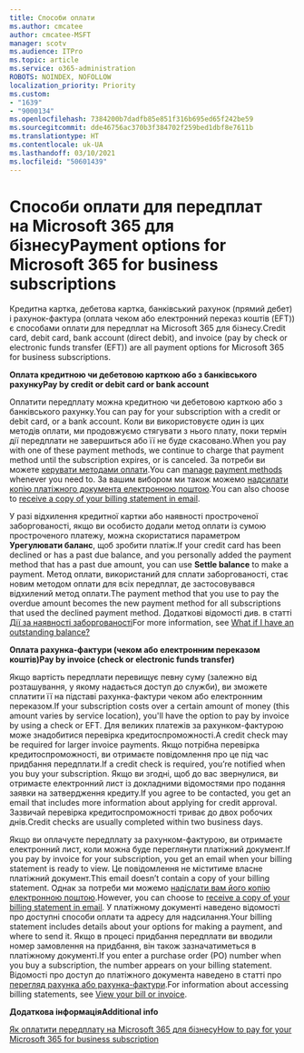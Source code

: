 ```yaml
---
title: Способи оплати
ms.author: cmcatee
author: cmcatee-MSFT
manager: scotv
ms.audience: ITPro
ms.topic: article
ms.service: o365-administration
ROBOTS: NOINDEX, NOFOLLOW
localization_priority: Priority
ms.custom:
- "1639"
- "9000134"
ms.openlocfilehash: 7384200b7dadfb85e851f316b695ed65f242be59
ms.sourcegitcommit: dde46756ac370b3f384702f259bed1dbf8e7611b
ms.translationtype: HT
ms.contentlocale: uk-UA
ms.lasthandoff: 03/10/2021
ms.locfileid: "50601439"
---
```

# <a name="payment-options-for-microsoft-365-for-business-subscriptions"></a><span data-ttu-id="c0637-102">Способи оплати для передплат на Microsoft 365 для бізнесу</span><span class="sxs-lookup"><span data-stu-id="c0637-102">Payment options for Microsoft 365 for business subscriptions</span></span>
  
<span data-ttu-id="c0637-103">Кредитна картка, дебетова картка, банківський рахунок (прямий дебет) і рахунок-фактура (оплата чеком або електронний переказ коштів (EFT)) є способами оплати для передплат на Microsoft 365 для бізнесу.</span><span class="sxs-lookup"><span data-stu-id="c0637-103">Credit card, debit card, bank account (direct debit), and invoice (pay by check or electronic funds transfer (EFT)) are all payment options for Microsoft 365 for business subscriptions.</span></span>
  
<span data-ttu-id="c0637-104">**Оплата кредитною чи дебетовою карткою або з банківського рахунку**</span><span class="sxs-lookup"><span data-stu-id="c0637-104">**Pay by credit or debit card or bank account**</span></span>
  
<span data-ttu-id="c0637-105">Оплатити передплату можна кредитною чи дебетовою карткою або з банківського рахунку.</span><span class="sxs-lookup"><span data-stu-id="c0637-105">You can pay for your subscription with a credit or debit card, or a bank account.</span></span> <span data-ttu-id="c0637-106">Коли ви використовуєте один із цих методів оплати, ми продовжуємо стягувати з нього плату, поки термін дії передплати не завершиться або її не буде скасовано.</span><span class="sxs-lookup"><span data-stu-id="c0637-106">When you pay with one of these payment methods, we continue to charge that payment method until the subscription expires, or is canceled.</span></span> <span data-ttu-id="c0637-107">За потреби ви можете [керувати методами оплати](https://docs.microsoft.com/microsoft-365/commerce/billing-and-payments/manage-payment-methods).</span><span class="sxs-lookup"><span data-stu-id="c0637-107">You can [manage payment methods](https://docs.microsoft.com/microsoft-365/commerce/billing-and-payments/manage-payment-methods) whenever you need to.</span></span> <span data-ttu-id="c0637-108">За вашим вибором ми також можемо [надсилати копію платіжного документа електронною поштою](https://docs.microsoft.com/microsoft-365/commerce/billing-and-payments/view-your-bill-or-invoice#receive-a-copy-of-your-billing-statement-in-email).</span><span class="sxs-lookup"><span data-stu-id="c0637-108">You can also choose to [receive a copy of your billing statement in email](https://docs.microsoft.com/microsoft-365/commerce/billing-and-payments/view-your-bill-or-invoice#receive-a-copy-of-your-billing-statement-in-email).</span></span>

<span data-ttu-id="c0637-109">У разі відхилення кредитної картки або наявності простроченої заборгованості, якщо ви особисто додали метод оплати із сумою простроченого платежу, можна скористатися параметром **Урегулювати баланс**, щоб зробити платіж.</span><span class="sxs-lookup"><span data-stu-id="c0637-109">If your credit card has been declined or has a past due balance, and you personally added the payment method that has a past due amount, you can use **Settle balance** to make a payment.</span></span> <span data-ttu-id="c0637-110">Метод оплати, використаний для сплати заборгованості, стає новим методом оплати для всіх передплат, де застосовувався відхилений метод оплати.</span><span class="sxs-lookup"><span data-stu-id="c0637-110">The payment method that you use to pay the overdue amount becomes the new payment method for all subscriptions that used the declined payment method.</span></span> <span data-ttu-id="c0637-111">Додаткові відомості див. в статті [Дії за наявності заборгованості](https://docs.microsoft.com/microsoft-365/commerce/billing-and-payments/pay-for-your-subscription#what-if-i-have-an-outstanding-balance)</span><span class="sxs-lookup"><span data-stu-id="c0637-111">For more information, see [What if I have an outstanding balance?](https://docs.microsoft.com/microsoft-365/commerce/billing-and-payments/pay-for-your-subscription#what-if-i-have-an-outstanding-balance)</span></span>

<span data-ttu-id="c0637-112">**Оплата рахунка-фактури (чеком або електронним переказом коштів)**</span><span class="sxs-lookup"><span data-stu-id="c0637-112">**Pay by invoice (check or electronic funds transfer)**</span></span>
  
<span data-ttu-id="c0637-113">Якщо вартість передплати перевищує певну суму (залежно від розташування, у якому надається доступ до служби), ви зможете сплатити її на підставі рахунка-фактури чеком або електронним переказом.</span><span class="sxs-lookup"><span data-stu-id="c0637-113">If your subscription costs over a certain amount of money (this amount varies by service location), you'll have the option to pay by invoice by using a check or EFT.</span></span> <span data-ttu-id="c0637-114">Для великих платежів за рахунком-фактурою може знадобитися перевірка кредитоспроможності.</span><span class="sxs-lookup"><span data-stu-id="c0637-114">A credit check may be required for larger invoice payments.</span></span> <span data-ttu-id="c0637-115">Якщо потрібна перевірка кредитоспроможності, ви отримаєте повідомлення про це під час придбання передплати.</span><span class="sxs-lookup"><span data-stu-id="c0637-115">If a credit check is required, you’re notified when you buy your subscription.</span></span> <span data-ttu-id="c0637-116">Якщо ви згодні, щоб до вас звернулися, ви отримаєте електронний лист із докладними відомостями про подання заявки на затвердження кредиту.</span><span class="sxs-lookup"><span data-stu-id="c0637-116">If you agree to be contacted, you get an email that includes more information about applying for credit approval.</span></span> <span data-ttu-id="c0637-117">Зазвичай перевірка кредитоспроможності триває до двох робочих днів.</span><span class="sxs-lookup"><span data-stu-id="c0637-117">Credit checks are usually completed within two business days.</span></span>

<span data-ttu-id="c0637-118">Якщо ви оплачуєте передплату за рахунком-фактурою, ви отримаєте електронний лист, коли можна буде переглянути платіжний документ.</span><span class="sxs-lookup"><span data-stu-id="c0637-118">If you pay by invoice for your subscription, you get an email when your billing statement is ready to view.</span></span> <span data-ttu-id="c0637-119">Це повідомлення не міститиме власне платіжний документ.</span><span class="sxs-lookup"><span data-stu-id="c0637-119">This email doesn’t contain a copy of your billing statement.</span></span> <span data-ttu-id="c0637-120">Однак за потреби ми можемо [надіслати вам його копію електронною поштою](https://docs.microsoft.com/microsoft-365/commerce/billing-and-payments/view-your-bill-or-invoice#receive-a-copy-of-your-billing-statement-in-email).</span><span class="sxs-lookup"><span data-stu-id="c0637-120">However, you can choose to [receive a copy of your billing statement in email](https://docs.microsoft.com/microsoft-365/commerce/billing-and-payments/view-your-bill-or-invoice#receive-a-copy-of-your-billing-statement-in-email).</span></span> <span data-ttu-id="c0637-121">У платіжному документі наведено відомості про доступні способи оплати та адресу для надсилання.</span><span class="sxs-lookup"><span data-stu-id="c0637-121">Your billing statement includes details about your options for making a payment, and where to send it.</span></span> <span data-ttu-id="c0637-122">Якщо в процесі придбання передплати ви вводили номер замовлення на придбання, він також зазначатиметься в платіжному документі.</span><span class="sxs-lookup"><span data-stu-id="c0637-122">If you enter a purchase order (PO) number when you buy a subscription, the number appears on your billing statement.</span></span> <span data-ttu-id="c0637-123">Відомості про доступ до платіжного документа наведено в статті про [перегляд рахунка або рахунка-фактури](https://docs.microsoft.com/microsoft-365/commerce/billing-and-payments/view-your-bill-or-invoice).</span><span class="sxs-lookup"><span data-stu-id="c0637-123">For information about accessing billing statements, see [View your bill or invoice](https://docs.microsoft.com/microsoft-365/commerce/billing-and-payments/view-your-bill-or-invoice).</span></span>
  
<span data-ttu-id="c0637-124">**Додаткова інформація**</span><span class="sxs-lookup"><span data-stu-id="c0637-124">**Additional info**</span></span>
  
[<span data-ttu-id="c0637-125">Як оплатити передплату на Microsoft 365 для бізнесу</span><span class="sxs-lookup"><span data-stu-id="c0637-125">How to pay for your Microsoft 365 for business subscription</span></span>](https://docs.microsoft.com/microsoft-365/commerce/billing-and-payments/pay-for-your-subscription)
